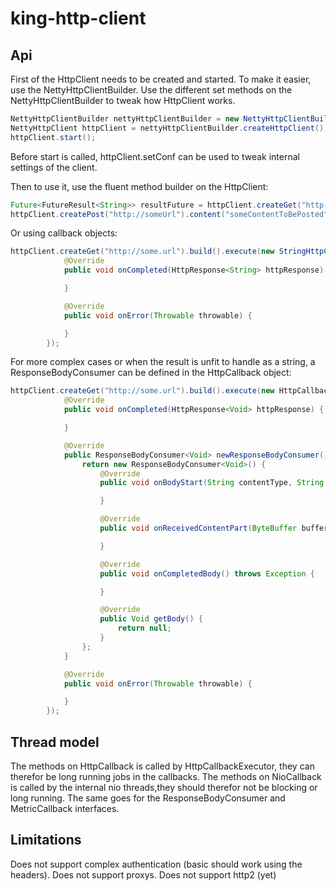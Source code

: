 # king-http-client


## Api

First of the HttpClient needs to be created and started.
To make it easier, use the NettyHttpClientBuilder.
Use the different set methods on the NettyHttpClientBuilder to tweak how HttpClient works.

```java
NettyHttpClientBuilder nettyHttpClientBuilder = new NettyHttpClientBuilder();
NettyHttpClient httpClient = nettyHttpClientBuilder.createHttpClient();
httpClient.start();
```

Before start is called, httpClient.setConf can be used to tweak internal settings of the client.

Then to use it, use the fluent method builder on the HttpClient:

```java
Future<FutureResult<String>> resultFuture = httpClient.createGet("http://some.url").build().execute();
httpClient.createPost("http://someUrl").content("someContentToBePosted".getBytes()).withQueryParameter("param1", "value1").withHeader("header1", "headerValue1").build().execute();
```

Or using callback objects:

```java
httpClient.createGet("http://some.url").build().execute(new StringHttpCallback() {
            @Override
            public void onCompleted(HttpResponse<String> httpResponse) {

            }

            @Override
            public void onError(Throwable throwable) {

            }
        });

```


For more complex cases or when the result is unfit to handle as a string, a ResponseBodyConsumer can be defined in the HttpCallback object:

```java
httpClient.createGet("http://some.url").build().execute(new HttpCallback<Void>() {
            @Override
            public void onCompleted(HttpResponse<Void> httpResponse) {

            }

            @Override
            public ResponseBodyConsumer<Void> newResponseBodyConsumer() {
                return new ResponseBodyConsumer<Void>() {
                    @Override
                    public void onBodyStart(String contentType, String charset, long contentLength) throws Exception {

                    }

                    @Override
                    public void onReceivedContentPart(ByteBuffer buffer) throws Exception {

                    }

                    @Override
                    public void onCompletedBody() throws Exception {

                    }

                    @Override
                    public Void getBody() {
                        return null;
                    }
                };
            }

            @Override
            public void onError(Throwable throwable) {

            }
        });


```


## Thread model

The methods on HttpCallback is called by HttpCallbackExecutor, they can therefor be long running jobs in the callbacks.
The methods on NioCallback is called by the internal nio threads,they should therefor not be blocking or long running. The same goes for the ResponseBodyConsumer and MetricCallback interfaces.


## Limitations
Does not support complex authentication (basic should work using the headers). Does not support proxys. Does not support http2 (yet)
